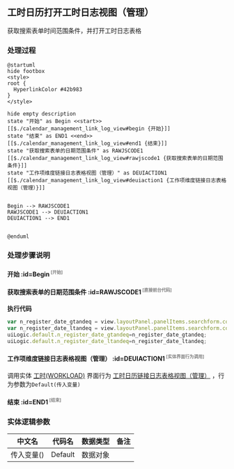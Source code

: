 ## 工时日历打开工时日志视图（管理） <!-- {docsify-ignore-all} -->

   获取搜索表单时间范围条件，并打开工时日志表格

### 处理过程

```plantuml
@startuml
hide footbox
<style>
root {
  HyperlinkColor #42b983
}
</style>

hide empty description
state "开始" as Begin <<start>> [[$./calendar_management_link_log_view#begin {开始}]]
state "结束" as END1 <<end>> [[$./calendar_management_link_log_view#end1 {结束}]]
state "获取搜索表单的日期范围条件" as RAWJSCODE1  [[$./calendar_management_link_log_view#rawjscode1 {获取搜索表单的日期范围条件}]]
state "工作项维度链接日志表格视图（管理）" as DEUIACTION1  [[$./calendar_management_link_log_view#deuiaction1 {工作项维度链接日志表格视图（管理）}]]


Begin --> RAWJSCODE1
RAWJSCODE1 --> DEUIACTION1
DEUIACTION1 --> END1


@enduml
```


### 处理步骤说明

#### 开始 :id=Begin<sup class="footnote-symbol"> <font color=gray size=1>[开始]</font></sup>




#### 获取搜索表单的日期范围条件 :id=RAWJSCODE1<sup class="footnote-symbol"> <font color=gray size=1>[直接前台代码]</font></sup>



<p class="panel-title"><b>执行代码</b></p>

```javascript
var n_register_date_gtandeq = view.layoutPanel.panelItems.searchform.control.data.n_register_date_gtandeq;
var n_register_date_ltandeq = view.layoutPanel.panelItems.searchform.control.data.n_register_date_ltandeq;
uiLogic.default.n_register_date_gtandeq=n_register_date_gtandeq;
uiLogic.default.n_register_date_ltandeq=n_register_date_ltandeq;
```

#### 工作项维度链接日志表格视图（管理） :id=DEUIACTION1<sup class="footnote-symbol"> <font color=gray size=1>[实体界面行为调用]</font></sup>



调用实体 [工时(WORKLOAD)](module/Base/workload.md) 界面行为 [工时日历链接日志表格视图（管理）](module/Base/workload#界面行为) ，行为参数为`Default(传入变量)`

#### 结束 :id=END1<sup class="footnote-symbol"> <font color=gray size=1>[结束]</font></sup>






### 实体逻辑参数

|    中文名   |    代码名    |  数据类型      |备注 |
| --------| --------| --------  | --------   |
|传入变量(<i class="fa fa-check"/></i>)|Default|数据对象||
